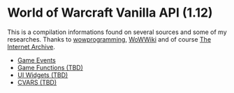 # World of Warcraft Vanilla API (1.12)
This is a compilation informations found on several sources and some of my researches. Thanks to [wowprogramming](https://www.wowprogramming.com), [WoWWiki](http://wowwiki.wikia.com) and of course [The Internet Archive](https://archive.org/).

* [Game Events](../blob/master/events.md)
* [Game Functions (TBD)](#)
* [UI Widgets (TBD)](#)
* [CVARS (TBD)](#)
